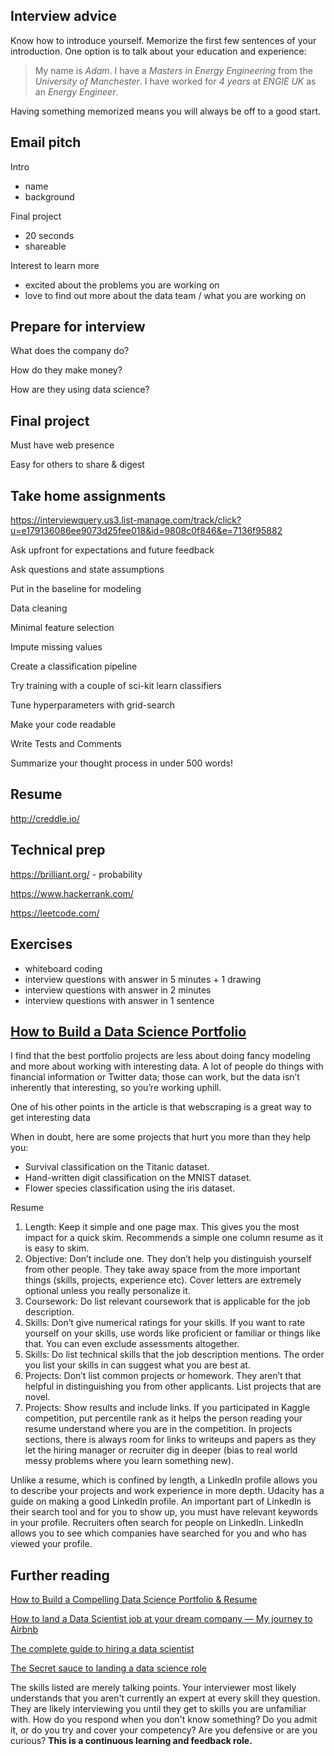 ## Interview advice

Know how to introduce yourself.  Memorize the first few sentences of your introduction.  One option is to talk about your education and experience:

>  My name is *Adam*.  I have a *Masters in Energy Engineering* from the *University of Manchester*.  I have worked for *4 years* at *ENGIE UK* as an *Energy Engineer*.

Having something memorized means you will always be off to a good start.

## Email pitch

Intro
- name
- background

Final project
- 20 seconds
- shareable

Interest to learn more
- excited about the problems you are working on
- love to find out more about the data team / what you are working on

## Prepare for interview

What does the company do?

How do they make money?

How are they using data science?

## Final project

Must have web presence

Easy for others to share & digest

## Take home assignments

https://interviewquery.us3.list-manage.com/track/click?u=e179136086ee9073d25fee018&id=9808c0f846&e=7136f95882

Ask upfront for expectations and future feedback

Ask questions and state assumptions

Put in the baseline for modeling

Data cleaning

Minimal feature selection

Impute missing values

Create a classification pipeline

Try training with a couple of sci-kit learn classifiers

Tune hyperparameters with grid-search

Make your code readable

Write Tests and Comments

Summarize your thought process in under 500 words!

## Resume

http://creddle.io/

## Technical prep

https://brilliant.org/ - probability

https://www.hackerrank.com/

https://leetcode.com/

## Exercises

- whiteboard coding
- interview questions with answer in 5 minutes + 1 drawing
- interview questions with answer in 2 minutes
- interview questions with answer in 1 sentence

## [How to Build a Data Science Portfolio](https://towardsdatascience.com/how-to-build-a-data-science-portfolio-5f566517c79c)

I find that the best portfolio projects are less about doing fancy modeling and more about working with interesting data. A lot of people do things with financial information or Twitter data; those can work, but the data isn’t inherently that interesting, so you’re working uphill.

One of his other points in the article is that webscraping is a great way to get interesting data

When in doubt, here are some projects that hurt you more than they help you:
* Survival classification on the Titanic dataset.
* Hand-written digit classification on the MNIST dataset.
* Flower species classification using the iris dataset.

Resume
1. Length: Keep it simple and one page max. This gives you the most impact for a quick skim. Recommends a simple one column resume as it is easy to skim.
2. Objective: Don’t include one. They don’t help you distinguish yourself from other people. They take away space from the more important things (skills, projects, experience etc). Cover letters are extremely optional unless you really personalize it.
3. Coursework: Do list relevant coursework that is applicable for the job description.
4. Skills: Don’t give numerical ratings for your skills. If you want to rate yourself on your skills, use words like proficient or familiar or things like that. You can even exclude assessments altogether.
5. Skills: Do list technical skills that the job description mentions. The order you list your skills in can suggest what you are best at.
6. Projects: Don’t list common projects or homework. They aren’t that helpful in distinguishing you from other applicants. List projects that are novel.
7. Projects: Show results and include links. If you participated in Kaggle competition, put percentile rank as it helps the person reading your resume understand where you are in the competition. In projects sections, there is always room for links to writeups and papers as they let the hiring manager or recruiter dig in deeper (bias to real world messy problems where you learn something new).

Unlike a resume, which is confined by length, a LinkedIn profile allows you to describe your projects and work experience in more depth. Udacity has a guide on making a good LinkedIn profile. An important part of LinkedIn is their search tool and for you to show up, you must have relevant keywords in your profile. Recruiters often search for people on LinkedIn. LinkedIn allows you to see which companies have searched for you and who has viewed your profile.

## Further reading

[How to Build a Compelling Data Science Portfolio & Resume](https://www.youtube.com/watch?v=xrhPjE7wHas&feature=youtu.be&t=2m43s)

[How to land a Data Scientist job at your dream company — My journey to Airbnb](https://towardsdatascience.com/how-to-land-a-data-scientist-job-at-your-dream-company-my-journey-to-airbnb-f6a1e99892e8)

[The complete guide to hiring a data scientist](https://www.hackerearth.com/recruit/resources/e-books/hire-data-scientist/)

[The Secret sauce to landing a data science role](https://www.reddit.com/r/datascience/comments/d9a3o1/the_secret_sauce_to_landing_a_data_science_role/)

The skills listed are merely talking points. Your interviewer most likely understands that you aren't currently an expert at every skill they question. They are likely interviewing you until they get to skills you are unfamiliar with. How do you respond when you don't know something? Do you admit it, or do you try and cover your competency? Are you defensive or are you curious? **This is a continuous learning and feedback role.**
